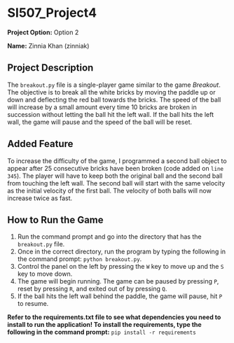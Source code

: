# SI507_Project4

**Project Option:** Option 2

**Name:** Zinnia Khan (zinniak)


## Project Description

The `breakout.py` file is a single-player game similar to the game *Breakout*. The objective is to break all the white bricks by moving the paddle up or down and deflecting the red ball towards the bricks.  The speed of the ball will increase by a small amount every time 10 bricks are broken in succession without letting the ball hit the left wall. If the ball hits the left wall, the game will pause and the speed of the ball will be reset.

## Added Feature

To increase the difficulty of the game, I programmed a second ball object to appear after 25 consecutive bricks have been broken (code added on `line 345`). The player will have to keep both the original ball and the second ball from touching the left wall. The second ball will start with the same velocity as the initial velocity of the first ball. The velocity of both balls will now increase twice as fast.

## How to Run the Game

1. Run the command prompt and go into the directory that has the `breakout.py` file.
2. Once in the correct directory, run the program by typing the following in the command prompt: `python breakout.py`.
4. Control the panel on the left by pressing the `W` key to move up and the `S` key to move down.
3. The game will begin running. The game can be paused by pressing `P`, reset by pressing `R`, and exited out of by pressing `Q`.
4. If the ball hits the left wall behind the paddle, the game will pause, hit `P` to resume.

**Refer to the requirements.txt file to see what dependencies you need to install to run the application! To install the requirements, type the following in the command prompt:** `pip install -r requirements`
